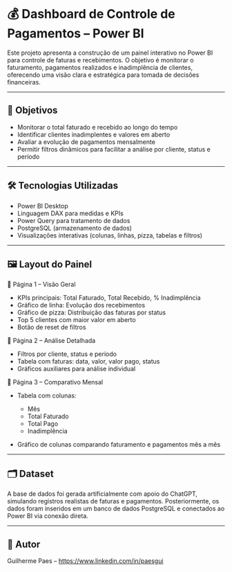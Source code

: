 # 💰 Dashboard de Controle de Pagamentos – Power BI

Este projeto apresenta a construção de um painel interativo no Power BI para controle de faturas e recebimentos. O objetivo é monitorar o faturamento, pagamentos realizados e inadimplência de clientes, oferecendo uma visão clara e estratégica para tomada de decisões financeiras.

---

## 🎯 Objetivos

* Monitorar o total faturado e recebido ao longo do tempo
* Identificar clientes inadimplentes e valores em aberto
* Avaliar a evolução de pagamentos mensalmente
* Permitir filtros dinâmicos para facilitar a análise por cliente, status e período

---

## 🛠️ Tecnologias Utilizadas

* Power BI Desktop
* Linguagem DAX para medidas e KPIs
* Power Query para tratamento de dados
* PostgreSQL (armazenamento de dados)
* Visualizações interativas (colunas, linhas, pizza, tabelas e filtros)

---

## 🖼️ Layout do Painel

🔹 Página 1 – Visão Geral

* KPIs principais: Total Faturado, Total Recebido, % Inadimplência
* Gráfico de linha: Evolução dos recebimentos
* Gráfico de pizza: Distribuição das faturas por status
* Top 5 clientes com maior valor em aberto
* Botão de reset de filtros

🔹 Página 2 – Análise Detalhada

* Filtros por cliente, status e período
* Tabela com faturas: data, valor, valor pago, status
* Gráficos auxiliares para análise individual

🔹 Página 3 – Comparativo Mensal

* Tabela com colunas:

  * Mês
  * Total Faturado
  * Total Pago
  * Inadimplência
  
* Gráfico de colunas comparando faturamento e pagamentos mês a mês

---

## 🗂️ Dataset

A base de dados foi gerada artificialmente com apoio do ChatGPT, simulando registros realistas de faturas e pagamentos.
Posteriormente, os dados foram inseridos em um banco de dados PostgreSQL e conectados ao Power BI via conexão direta.


---

## 👤 Autor

Guilherme Paes – https://www.linkedin.com/in/paesgui


